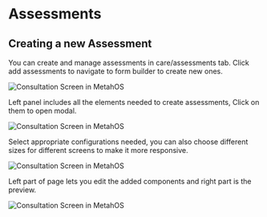 # Assessments

## Creating a new Assessment

You can create and manage assessments in care/assessments tab. Click add assessments to navigate to form builder to create new ones.

![Consultation Screen in MetahOS](https://res.cloudinary.com/teleopdassets/image/upload/v1642187523/Guide/1_xvbcqw.png)

Left panel includes all the elements needed to create assessments, Click on them to open modal.

![Consultation Screen in MetahOS](https://res.cloudinary.com/teleopdassets/image/upload/v1642187523/Guide/2_hcs9w6.png)

Select appropriate configurations needed, you can also choose different sizes for different screens to make it more responsive.

![Consultation Screen in MetahOS](https://res.cloudinary.com/teleopdassets/image/upload/v1642187526/Guide/3_waijhy.png)

Left part of page lets you edit the added components and right part is the preview.

![Consultation Screen in MetahOS](https://res.cloudinary.com/teleopdassets/image/upload/v1642187523/Guide/4_u4pipo.png)
